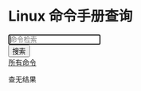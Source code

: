# Linux 命令手册查询


<div class="search">
    <ul class="search-list" id="result" style="display: none;"><li>请尝试输入一些字符，进行搜索！</li></ul>
    <input type="text" class="query" id="query" autocomplete="off" autofocus="autofocus" placeholder="命令检索">
    <div class="enter-input">
        <button id="search_btn">搜索</button>
    </div>
</div>

<div id="type-list">
<a href="index.html">所有命令</a>
</div>

<div id='linux-commands'>
<ul id='linux-commands-list'>
<!-- <li><a style="color: black;" href="?type=DirectoryManagement">[目录管理]</a> <a href="pwd.html"><span>pwd</span> - 显示目录内容列表</a></li> -->
</ul>
<div id="no-result">查无结果</div>
</div>

<script>
function getCommandsBySord(parentDir, cmdType, keyword) {
    var LinuxCommands = getCommands();
    var commands = {};
    for (let i = 0; i < LinuxCommands.length; i++) {
        const linuxCommand = LinuxCommands[i];
        var parent = '';
        if (parentDir) {
            parent = parentDir;
            if (!parent.endsWith('/')) parent += '/';
        }

        if (!cmdType && !keyword) {
            linuxCommand.command = parent + linuxCommand.command;
            if (!Object.hasOwnProperty.call(commands, linuxCommand.command)) {
                commands[linuxCommand.command] = linuxCommand;
            }
        } else {
            var isRight = false;
            if (cmdType && !keyword) {
                if (linuxCommand.tags.indexOf(cmdType) > -1) {
                    isRight = true;
                }
            } else if (!cmdType && keyword) {
                if (linuxCommand.command.indexOf(keyword) > -1 || linuxCommand.desc.indexOf(keyword) > -1) {
                    isRight = true;
                }
            } else if (linuxCommand.tags.indexOf(cmdType) > -1 && (linuxCommand.command.indexOf(keyword) > -1 || linuxCommand.desc.indexOf(keyword) > -1)) {
                isRight = true;
            }

            if (isRight) {
                linuxCommand.command = parent + linuxCommand.command;
                if (!Object.hasOwnProperty.call(commands, linuxCommand.command)) {
                    commands[linuxCommand.command] = linuxCommand;
                }
            }
        }
    }

    console.log(commands);
    return commands;
}

function addTypeList(div) {
    var html = '<a href="index.html">所有命令</a>';
    for (const key in CommandTypes) {
        if (Object.hasOwnProperty.call(CommandTypes, key)) {
            const typeName = CommandTypes[key];

            html += ' | <a href="index.html?type=' + key + '">' + typeName + '</a>'

        }
    }

    div.innerHTML = html
}

function addLi(uldiv, types, command, desc, keyword) {
    var li_1 = window.document.createElement("li");

    var commandText = command;

    if (keyword) {
        keyword = keyword.replace(/^\s+|\s+$/g, '');
        if (keyword && keyword.length > 0) {
            var index1 = commandText.indexOf(keyword);
            var index2 = desc.indexOf(keyword);
            if (index1 > -1) {
                commandText = identifyTheKeyword(commandText, keyword);
            }
            if (index2 > -1) {
                desc = identifyTheKeyword(desc, keyword);
            }
        }
    }

    var iCommandTypes = '';
    types.forEach((type)=>{
        if(iCommandTypes.length>0){
            iCommandTypes+= " | "+CommandTypes[type];
        }else{
            iCommandTypes+= CommandTypes[type];
        }
    });

    li_1.innerHTML = '<li><a style="color: black;" href="?type=' + types[types.length-1] + '">[' + iCommandTypes + ']</a> <a href="' + command + '.html">' + commandText + ' - ' + desc + '</a></li>';
    uldiv.appendChild(li_1);
}

function identifyTheKeyword(text, keyword) {
    var oReg = new RegExp(keyword, "g");

    return text.replace(oReg, '<span>' + keyword + '</span>');
}

function GetQueryString(name) {
    var reg = new RegExp("(^|&)" + name + "=([^&]*)(&|$)");
    var r = window.location.search.substr(1).match(reg); //search,查询？后面的参数，并匹配正则
    if (r != null) return decodeURI(r[2]);
    return null;
}

/**
 * 关键字+类型查询
 * @param {*} keyword 
 */
function doSearch(keyword) {
    var searchParamType = GetQueryString('type');

    var searchParamKeyword = keyword;
    if (!searchParamKeyword) {
        searchParamKeyword = GetQueryString('keyword');
    }

    divLinuxCommandsList.innerHTML = '';
    if (searchParamKeyword && searchParamKeyword.length > 0 && searchParamKeyword != 'null') {
        var commands = getCommandsBySord('', searchParamType, searchParamKeyword);

        if (commands && JSON.stringify(commands) != "{}") {
            divLinuxCommandsNoResult.style.display = 'none';
            for (const key in commands) {
                if (Object.hasOwnProperty.call(commands, key)) {
                    const command = commands[key];
                    addLi(divLinuxCommandsList, command.tags, command.command, command.desc, searchParamKeyword);
                }
            }
        } else {
            divLinuxCommandsNoResult.style.display = 'block';
        }
    } else {
        searchParamKeyword = '';
    }
    //?type=DirectoryManagement&keyword=chmod
    // console.log('查询参数', searchParamKeyword);

    // window.location = 'index.html?keyword=' + searchParamKeyword;
}

var divTypeList;
var divLinuxCommands;
var divLinuxCommandsList;
var divLinuxCommandsNoResult;
var inputQuery;
var btnSearch;

var onload = function () {
    console.log('window.onload');
    divTypeList = window.document.getElementById('type-list');
    divLinuxCommands = window.document.getElementById('linux-commands');
    divLinuxCommandsList = window.document.getElementById('linux-commands-list');
    divLinuxCommandsNoResult = window.document.getElementById('no-result');
    inputQuery = window.document.getElementById('query');
    btnSearch = window.document.getElementById('search_btn');
    if (!btnSearch) return;
    btnSearch.onclick = function () {
        doSearch(inputQuery.value);
    }

    var searchParamType = GetQueryString('type');

    var searchParamKeyword = GetQueryString('keyword');

    //?type=DirectoryManagement&keyword=chmod
    console.log('查询参数', searchParamType, searchParamKeyword);

    addTypeList(divTypeList);

    if (searchParamKeyword && searchParamKeyword.length > 0 && searchParamKeyword != 'null') {
        inputQuery.value = searchParamKeyword;
    } else {
        searchParamKeyword = '';
    }

    var commands = getCommandsBySord('', searchParamType, searchParamKeyword);

    if (commands && JSON.stringify(commands) != "{}") {
        divLinuxCommandsNoResult.style.display = 'none';
        for (const key in commands) {
            if (Object.hasOwnProperty.call(commands, key)) {
                const command = commands[key];
                addLi(divLinuxCommandsList, command.tags, command.command, command.desc, searchParamKeyword);
            }
        }
    } else {
        divLinuxCommandsList.innerHTML = '';
        divLinuxCommandsNoResult.style.display = 'block';
    }
}


var CommandTypes = {
  FileSystem: '文件系统',
  DirectoryManagement: '目录管理',
  Permissions: '权限管理',
  UserManagement: '用户管理',
  NetworkManagement: '网络管理',
  ProcessManagement:'进程管理',
  HardwareManagement:'硬件管理',
  KernelManagement:'内核管理',
  PrintManagement:'打印管理',
  ShellManagement:'Shell管理',
  NetworkServiceManagement:'网络服务管理',
  Compress:'压缩管理',
  FTP:'FTP',
  Apache:'Apache',
  DNS:'DNS',
  NFS:'NFS',
  MAIL:'MAIL',
  NTP:'NTP',
  SSH:'SSH',
  SQUID:'SQUID',
  MYSQL:'MYSQL',
  SAMBA:'SAMBA',
};

function getCommands() {
  return [{
    command: 'ls',
    desc: '显示目录内容列表',
    tags: ['DirectoryManagement','FileSystem']
  }, {
    command: 'pwd',
    desc: '显示目录内容列表',
    tags: ['DirectoryManagement']
  }, {
    command: 'chmod',
    desc: '用来变更文件或目录的权限',
    tags: ['Permissions', 'FileSystem', 'DirectoryManagement']
  }, {
    command: 'cp',
    desc: '复制文件',
    tags: ['FileSystem']
  }, {
    command: 'cat',
    desc: '连接多个文件并打印到标准输出',
    tags: ['FileSystem']
  }, {
    command: 'rm',
    desc: '删除文件和目录',
    tags: ['FileSystem','DirectoryManagement']
  }, {
    command: 'tmpwatch',
    desc: '删除最近一段时间没有访问的文件',
    tags: ['FileSystem']
  }, {
    command: 'sort',
    desc: '对文本文件中所有行进行排序',
    tags: ['FileSystem']
  }, {
    command: 'whereis',
    desc: '查找二进制程序、代码等相关文件路径',
    tags: ['FileSystem','DirectoryManagement']
  }, {
    command: 'which',
    desc: '查找并显示给定命令的绝对路径',
    tags: ['FileSystem','DirectoryManagement']
  }, {
    command: 'lsattr',
    desc: '显示指定文件或者目录的属性',
    tags: ['FileSystem','DirectoryManagement']
  }, {
    command: 'chattr',
    desc: '改变文件的属性',
    tags: ['FileSystem']
  }, {
    command: 'cksum',
    desc: '检查文件的crc是否正确',
    tags: ['FileSystem']
  }, {
    command: 'stat',
    desc: '显示文件或者文件系统的状态信息',
    tags: ['FileSystem']
  }, {
    command: 'sum',
    desc: '计算文件的校验码和块数',
    tags: ['FileSystem']
  }, {
    command: 'mkdir',
    desc: '创建目录',
    tags: ['FileSystem','DirectoryManagement']
  }, {
    command: 'file',
    desc: '判断指定文件的文件类型',
    tags: ['FileSystem']
  }, {
    command: 'diffstat',
    desc: '显示diff命令输出信息的柱状图',
    tags: ['FileSystem']
  }, {
    command: 'diff',
    desc: '比较给定的两个文件的不同',
    tags: ['FileSystem']
  }, {
    command: 'diff3',
    desc: '比较3个文件的不同',
    tags: ['FileSystem']
  }, {
    command: 'cmp',
    desc: '比较两个文件是否有差异',
    tags: ['FileSystem']
  }, {
    command: 'comm',
    desc: '逐行比较两个已经排序过的文件',
    tags: ['FileSystem']
  }, {
    command: 'csplit',
    desc: '将一个大文件分割成小的碎片文件',
    tags: ['FileSystem']
  }, {
    command: 'fold',
    desc: '按照指定的宽度显示文件',
    tags: ['FileSystem']
  }, {
    command: 'paste',
    desc: '将多个文件按列队列合并',
    tags: ['FileSystem']
  }, {
    command: 'indent',
    desc: '格式化C语言的源文件',
    tags: ['FileSystem']
  }, {
    command: 'umask',
    desc: '显示或设置创建文件的权限掩码',
    tags: ['FileSystem']
  }, {
    command: 'tr',
    desc: '将字符进行替换压缩和删除',
    tags: ['FileSystem']
  }, {
    command: 'touch',
    desc: '创建新的空文件',
    tags: ['FileSystem']
  }, {
    command: 'split',
    desc: '分割任意大小的文件',
    tags: ['FileSystem']
  }, {
    command: 'patch',
    desc: '为开放源代码软件安装补丁程序',
    tags: ['FileSystem']
  }, {
    command: 'join',
    desc: '两个文件中指定栏位内容相同的行连接起来',
    tags: ['FileSystem']
  }, {
    command: 'spell',
    desc: '对文件进行拼写检查',
    tags: ['FileSystem']
  }, {
    command: 'ispell',
    desc: '检查文件中出现的拼写错误',
    tags: ['FileSystem']
  }, {
    command: 'colrm',
    desc: '删除文件中的指定列',
    tags: ['FileSystem']
  }, {
    command: 'col',
    desc: '过滤控制字符',
    tags: ['FileSystem']
  }, {
    command: 'wc',
    desc: '统计文件的字节数、字数、行数',
    tags: ['FileSystem']
  }, {
    command: 'uniq',
    desc: '显示或忽略重复的行',
    tags: ['FileSystem']
  }, {
    command: 'tee',
    desc: '从标准输入读取数据并重定向到标准输出和文件',
    tags: ['FileSystem']
  }, {
    command: 'ex',
    desc: '启动vim编辑器的ex编辑模式',
    tags: ['FileSystem']
  }, {
    command: 'ed',
    desc: '简单的单行文本编辑程序',
    tags: ['FileSystem']
  }, {
    command: 'emacs',
    desc: '功能强大的全屏文本编辑器',
    tags: ['FileSystem']
  }, {
    command: 'jed',
    desc: '主要用于编辑代码的编辑器',
    tags: ['FileSystem']
  }, {
    command: 'vi',
    desc: '功能强大的纯文本编辑器',
    tags: ['FileSystem']
  }, {
    command: 'sed',
    desc: '功能强大的流式文本编辑器',
    tags: ['FileSystem']
  }, {
    command: 'joe',
    desc: '强大的纯文本编辑器',
    tags: ['FileSystem']
  }, {
    command: 'pico',
    desc: '功能强大全屏幕的文本编辑器',
    tags: ['FileSystem']
  }, {
    command: 'cut',
    desc: '连接文件并打印到标准输出设备上',
    tags: ['FileSystem']
  }, {
    command: 'grep',
    desc: '强大的文本搜索工具',
    tags: ['FileSystem']
  }, {
    command: 'look',
    desc: '显示文件中以指定字符串开头的任意行',
    tags: ['FileSystem']
  }, {
    command: 'less',
    desc: '分屏上下翻页浏览文件内容',
    tags: ['FileSystem']
  }, {
    command: 'head',
    desc: '显示文件的开头部分',
    tags: ['FileSystem']
  }, {
    command: 'tail',
    desc: '在屏幕上显示指定文件的末尾若干行',
    tags: ['FileSystem']
  }, {
    command: 'tailf',
    desc: '在屏幕上显示指定文件的末尾若干行内容，通常用于日志文件的跟踪输出',
    tags: ['FileSystem']
  }, {
    command: 'tac',
    desc: '连接多个文件并以行为单位反向打印到标准输出',
    tags: ['FileSystem']
  }, {
    command: 'od',
    desc: '输出文件的八进制、十六进制等格式编码的字节',
    tags: ['FileSystem']
  }, {
    command: 'unexpand',
    desc: '将文件的空白字符转换为制表符',
    tags: ['FileSystem']
  }, {
    command: 'expand',
    desc: '将文件的制表符转换为空白字符',
    tags: ['FileSystem']
  }, {
    command: 'fmt',  
    desc: '读取文件后优化处理并输出',
    tags: ['FileSystem']
  }, {
    command: 'ar',
    desc: '建立或修改备存文件，或是从备存文件中抽取文件',
    tags: ['Compress']
  }, {
    command: 'tar',
    desc: '将许多文件一起保存至一个单独的磁带或磁盘归档，并能从归档中单独还原所需文件',
    tags: ['Compress']
  }, {
    command: 'bzmore',
    desc: '查看bzip2压缩过的文本文件的内容',
    tags: ['Compress']
  }, {
    command: 'bzcat',
    desc: '查看bzip2压缩过的文本文件的内容',
    tags: ['Compress']
  }, {
    command: 'bunzip2',
    desc: '解压缩bzip2压缩过的文件',
    tags: ['Compress']
  }, {
    command: 'gunzip',
    desc: '用来解压缩文件',
    tags: ['Compress']
  }, {
    command: 'zcat',
    desc: '显示压缩包中文件的内容',
    tags: ['Compress']
  }, {
    command: 'unzip',
    desc: '用于解压缩由zip命令压缩的压缩包',
    tags: ['Compress']
  }, {
    command: 'uncompress',
    desc: '用来解压.Z文件',
    tags: ['Compress']
  }, {
    command: 'unarj',
    desc: '解压缩由arj命令创建的压缩包',
    tags: ['Compress']
  }, {
    command: 'bzip2',
    desc: '将文件压缩成bz2格式',
    tags: ['Compress']
  }, {
    command: 'bzip2recover',
    desc: '恢复被破坏的.bz2压缩包中的文件',
    tags: ['Compress']
  }, {
    command: 'compress',
    desc: '使用Lempress-Ziv编码压缩数据文件',
    tags: ['Compress']
  }, {
    command: 'cpio',
    desc: '用来建立、还原备份档的工具程序',
    tags: ['Compress']
  }, {
    command: 'gzexe',
    desc: '用来压缩可执行文件',
    tags: ['Compress']
  }, {
    command: 'gzip',
    desc: '用来压缩文件',
    tags: ['Compress']
  }, {
    command: 'zip',
    desc: '可以用来解压缩文件',
    tags: ['Compress']
  }, {
    command: 'zforce',
    desc: '强制gzip格式的文件使用gz后缀名',
    tags: ['Compress']
  }, {
    command: 'lha',
    desc: '压缩或解压缩lzh格式文件',
    tags: ['Compress']
  }, {
    command: 'zipinfo',
    desc: '用来列出压缩文件信息',
    tags: ['Compress']
  }, {
    command: 'znew',
    desc: '将.Z压缩包重新转化为gzip命令压缩的.gz压缩包',
    tags: ['Compress']
  }, {
    command: 'chsh',
    desc: '用来更换登录系统时使用的shell',
    tags: ['UserManagement']
  }, {
    command: 'chfn',
    desc: '用来改变finger命令显示的信息',
    tags: ['UserManagement']
  }, {
    command: 'grpconv',
    desc: '用来开启群组的投影密码',
    tags: ['UserManagement']
  }, {
    command: 'grpunconv',
    desc: '用来关闭群组的投影密码',
    tags: ['UserManagement']
  }, {
    command: 'groupmod',
    desc: '更改群组识别码或名称',
    tags: ['UserManagement']
  }, {
    command: 'gpasswd',
    desc: 'Linux下工作组文件的管理工具',
    tags: ['UserManagement']
  }, {
    command: 'groupadd',
    desc: '用于创建一个新的工作组',
    tags: ['UserManagement']
  }, {
    command: 'groupdel',
    desc: '用于删除指定的工作组',
    tags: ['UserManagement']
  }, {
    command: 'groups',
    desc: '打印指定用户所在组的名称',
    tags: ['UserManagement']
  }, {
    command: 'grpck',
    desc: '用于验证组文件的完整性',
    tags: ['UserManagement']
  }, {
    command: 'useradd',
    desc: '创建的新的系统用户',
    tags: ['UserManagement']
  }, {
    command: 'userdel',
    desc: '用于删除给定的用户以及与用户相关的文件',
    tags: ['UserManagement']
  }, {
    command: 'usernetctl',
    desc: '被允许时操作指定的网络接口',
    tags: ['NetworkManagement']
  }, {
    command: 'users',
    desc: '打印当前主机所有登陆用户的名称',
    tags: ['UserManagement']
  }, {
    command: 'usermod',
    desc: '用于修改用户的基本信息',
    tags: ['UserManagement']
  }, {
    command: 'su',
    desc: '用于切换当前用户身份到其他用户身份',
    tags: ['UserManagement']
  }, {
    command: 'sudo',
    desc: '以其他身份来执行命令',
    tags: ['UserManagement']
  }, {
    command: 'pwck',
    desc: '用来验证系统认证文件内容和格式的完整性',
    tags: ['UserManagement']
  }, {
    command: 'logname',
    desc: '打印当前终端登录用户的名称',
    tags: ['UserManagement']
  }, {
    command: 'finger',
    desc: '用于查找并显示用户信息',
    tags: ['UserManagement']
  }, {
    command: 'passwd',
    desc: '用于让用户可以更改自己的密码',
    tags: ['UserManagement']
  }, {
    command: 'mmd',
    desc: '在ms-dos系统中创建目录',
    tags: ['DirectoryManagement']
  }, {
    command: 'ln',
    desc: '用来为文件创建链接',
    tags: ['DirectoryManagement']
  }, {
    command: 'cd',
    desc: '切换用户当前工作目录',
    tags: ['DirectoryManagement']
  }, {
    command: 'mv',
    desc: '用来对文件或目录重新命名',
    tags: ['DirectoryManagement']
  }, {
    command: 'rmdir',
    desc: '用来删除空目录',
    tags: ['DirectoryManagement']
  }, {
    command: 'find',
    desc: '在指定目录下查找文件',
    tags: ['DirectoryManagement']
  }, {
    command: 'chgrp',
    desc: '用来变更文件或目录的所属群组',
    tags: ['DirectoryManagement']
  }, {
    command: 'chown',
    desc: '用来变更文件或目录的拥有者或所属群组',
    tags: ['DirectoryManagement']
  }, {
    command: 'dump',
    desc: '用于备份ext2或者ext3文件系统',
    tags: ['FileSystem']
  }, {
    command: 'mkfs',
    desc: '用于在设备上创建Linux文件系统',
    tags: ['DirectoryManagement']
  }, {
    command: 'mke2fs',
    desc: '创建磁盘分区上的etc2/etc3文件系统',
    tags: ['FileSystem']
  }, {
    command: 'mkisofs',
    desc: '建立ISO 9660映像文件',
    tags: ['FileSystem']
  }, {
    command: 'mkswap',
    desc: '建立和设置SWAP交换分区',
    tags: ['FileSystem']
  }, {
    command: 'mknod',
    desc: '创建字符设备文件和块设备文件',
    tags: ['FileSystem']
  }, {
    command: 'mktemp',
    desc: '创建临时文件供shell脚本使用',
    tags: ['FileSystem']
  }, {
    command: 'restore',
    desc: '所进行的操作和dump指令相反',
    tags: ['FileSystem']
  }, {
    command: 'swapoff',
    desc: '关闭指定的交换空间',
    tags: ['FileSystem']
  }, {
    command: 'ex2fsck',
    desc: '检查ext2、ext3、ext4文件系统',
    tags: ['FileSystem']
  }, {
    command: 'swapon',
    desc: '激活Linux系统中交换空间',
    tags: ['FileSystem']
  }, {
    command: 'fsck',
    desc: '检查并且试图修复文件系统中的错误',
    tags: ['FileSystem']
  }, {
    command: 'grub',
    desc: '多重引导程序grub的命令行shell工具',
    tags: ['FileSystem']
  }, {
    command: 'lilo',
    desc: '安装核心载入开机管理程序',
    tags: ['FileSystem']
  }, {
    command: 'mount',
    desc: '用于挂载Linux系统外的文件',
    tags: ['FileSystem']
  }, {
    command: 'umount',
    desc: '用于卸载已经加载的文件系统',
    tags: ['FileSystem']
  }, {
    command: 'e2label',
    desc: '设置第二扩展文件系统的卷标',
    tags: ['FileSystem']
  }, {
    command: 'e2image',
    desc: '将文件系统元数据保存到由图像文件指定的文件中',
    tags: ['FileSystem']
  }, {
    command: 'dumpe2fs',
    desc: '显示ext2、ext3、ext4文件系统的超级快和块组信息',
    tags: ['FileSystem']
  }, {
    command: 'findfs',
    desc: '标签或UUID查找文件系统',
    tags: ['FileSystem']
  }, {
    command: 'resize2fs',
    desc: '调整ext2\ext3\ext4文件系统的大小',
    tags: ['FileSystem']
  }, {
    command: 'sync',
    desc: '用于强制被改变的内容立刻写入磁盘',
    tags: ['FileSystem']
  }, {
    command: 'volname',
    desc: '显示指定的ISO-9660格式的设备的卷名称',
    tags: ['FileSystem']
  }, {
    command: 'tune2fs',
    desc: 'tune2fs允许系统管理员在Linux ext2、ext3或ext4文件系统上调整各种可调的文件系统参数',
    tags: ['FileSystem']
  }, {
    command: 'ping',
    desc: '测试主机之间网络的连通性',
    tags: ['NetworkManagement']
  }, {
    command: 'ip',
    desc: '网络配置工具',
    tags: ['NetworkManagement']
  }, {
    command: 'netstat',
    desc: '查看Linux中网络系统状态信息',
    tags: ['NetworkManagement']
  }, {
    command: 'arp',
    desc: 'arp 命令用于显示和修改 IP 到 MAC 转换表',
    tags: ['NetworkManagement']
  }, {
    command: 'arping',
    desc: '通过发送ARP协议报文测试网络',
    tags: ['NetworkManagement']
  }, {
    command: 'arpwatch',
    desc: '监听网络上ARP的记录',
    tags: ['NetworkManagement']
  }, {
    command: 'ipcalc',
    desc: '简单的IP地址计算器',
    tags: ['NetworkManagement']
  }, {
    command: 'iptables-save',
    desc: '备份iptables的表配置',
    tags: ['NetworkManagement']
  }, {
    command: 'iptables-restore',
    desc: '还原iptables表的配置',
    tags: ['NetworkManagement']
  }, {
    command: 'iptables',
    desc: 'Linux上常用的防火墙软件',
    tags: ['NetworkManagement']
  }, {
    command: 'traceroute',
    desc: '显示数据包到主机间的路径',
    tags: ['NetworkManagement']
  }, {
    command: 'tracepath',
    desc: '追踪目的主机经过的路由信息',
    tags: ['NetworkManagement']
  }, {
    command: 'ifcfg',
    desc: '配置Linux中的网络接口参数',
    tags: ['NetworkManagement']
  }, {
    command: 'ifconfig',
    desc: '配置和显示Linux系统网卡的网络参数',
    tags: ['NetworkManagement']
  }, {
    command: 'ifup',
    desc: '激活指定的网络接口',
    tags: ['NetworkManagement']
  }, {
    command: 'ifdown',
    desc: '禁用指定的网络接口',
    tags: ['NetworkManagement']
  }, {
    command: 'dnsdomainname',
    desc: '定义DNS系统中FQDN名称的域名',
    tags: ['NetworkManagement']
  }, {
    command: 'domainname',
    desc: '显示和设置系统的NIS域名',
    tags: ['NetworkManagement']
  }, {
    command: 'ypdomainname',
    desc: '显示主机的NIS的域名',
    tags: ['NetworkManagement']
  }, {
    command: 'nisdomainname',
    desc: '显示主机NIS的域名',
    tags: ['NetworkManagement']
  }, {
    command: 'route',
    desc: '显示并设置Linux中静态路由表',
    tags: ['NetworkManagement']
  }, {
    command: 'hostname',
    desc: '显示和设置系统的主机名',
    tags: ['NetworkManagement']
  }, {
    command: 'hostnamectl',
    desc: '查询或更改系统主机名',
    tags: ['NetworkManagement']
  }, {
    command: 'ps',
    desc: '报告当前系统的进程状态',
    tags: ['ProcessManagement']
  }, {
    command: 'watch',
    desc: '可以将命令的输出结果输出到标准输出设备，多用于周期性执行命令/定时执行命令',
    tags: ['ProcessManagement']
  }, {
    command: 'pstree',
    desc: '以树状图的方式展现进程之间的派生关系',
    tags: ['ProcessManagement']
  }, {
    command: 'killall',
    desc: '使用进程的名称来杀死一组进程',
    tags: ['ProcessManagement']
  }, {
    command: 'pgrep',
    desc: '根据用户给出的信息在当前运行进程中查找并列出符合条件的进程ID（PID）',
    tags: ['ProcessManagement']
  }, {
    command: 'pidof',
    desc: '查找指定名称的进程的进程号ID号',
    tags: ['ProcessManagement']
  }, {
    command: 'w',
    desc: '显示目前登入系统的用户信息',
    tags: ['ProcessManagement']
  }, {
    command: 'init',
    desc: 'init进程是所有Linux进程的父进程',
    tags: ['ProcessManagement']
  }, {
    command: 'xinit',
    desc: '是Linux下X-Window系统的初始化程序',
    tags: ['ProcessManagement']
  }, {
    command: 'nice',
    desc: '改变程序执行的优先权等级',
    tags: ['ProcessManagement']
  }, {
    command: 'renice',
    desc: '修改正在运行的进程的调度优先级',
    tags: ['ProcessManagement']
  }, {
    command: 'nohup',
    desc: '将程序以忽略挂起信号的方式运行起来',
    tags: ['ProcessManagement']
  }, {
    command: 'pkill',
    desc: '可以按照进程名杀死进程',
    tags: ['ProcessManagement']
  }, {
    command: 'skill',
    desc: '向选定的进程发送信号冻结进程',
    tags: ['ProcessManagement']
  }, {
    command: 'df',
    desc: '显示磁盘的相关信息',
    tags: ['HardwareManagement']
  }, {
    command: 'du',
    desc: '显示每个文件和目录的磁盘使用空间',
    tags: ['HardwareManagement']
  }, {
    command: 'arch',
    desc: '显示当前主机的硬件架构类型',
    tags: ['HardwareManagement']
  }, {
    command: 'eject',
    desc: '用来退出抽取式设备',
    tags: ['HardwareManagement']
  }, {
    command: 'lsusb',
    desc: '显示本机的USB设备列表信息',
    tags: ['HardwareManagement']
  }, {
    command: 'lspci',
    desc: '显示当前主机的所有PCI总线信息',
    tags: ['HardwareManagement']
  }, {
    command: 'hwclock',
    desc: '显示与设定硬件时钟',
    tags: ['HardwareManagement']
  }, {
    command: 'bc',
    desc: '算术操作精密运算工具',
    tags: ['HardwareManagement']
  }, {
    command: 'shutdown',
    desc: '用来执行系统关机的命令',
    tags: ['HardwareManagement']
  }, {
    command: 'cal',
    desc: '显示当前日历或指定日期的日历',
    tags: ['HardwareManagement']
  }, {
    command: 'chkconfig',
    desc: '检查或设置系统的各种服务',
    tags: ['HardwareManagement']
  }, {
    command: 'clear',
    desc: '清除当前屏幕终端上的任何信息',
    tags: ['HardwareManagement']
  }, {
    command: 'date',
    desc: '显示或设置系统时间与日期',
    tags: ['HardwareManagement']
  }, {
    command: 'hostid',
    desc: '显示当前主机的十六进制数字标识',
    tags: ['HardwareManagement']
  }, {
    command: 'last',
    desc: '列出目前与过去登入系统的用户相关信息',
    tags: ['HardwareManagement']
  }, {
    command: 'service',
    desc: '控制系统服务的实用工具',
    tags: ['HardwareManagement']
  }, {
    command: 'yes',
    desc: '重复打印指定字符串',
    tags: ['HardwareManagement']
  }, {
    command: 'dmesg',
    desc: '显示Linux系统启动信息',
    tags: ['KernelManagement']
  }, {
    command: 'free',
    desc: '显示内存的使用情况',
    tags: ['KernelManagement']
  }, {
    command: 'ipcs',
    desc: '分析消息队列共享内存和信号量',
    tags: ['KernelManagement']
  }, {
    command: 'kernelversion',
    desc: '打印当前内核的主版本号',
    tags: ['KernelManagement']
  }, {
    command: 'lsmod',
    desc: '显示已载入系统的模块',
    tags: ['KernelManagement']
  }, {
    command: 'mpstat',
    desc: '显示各个可用CPU的状态',
    tags: ['KernelManagement']
  }, {
    command: 'sar',
    desc: '系统运行状态统计工具',
    tags: ['KernelManagement']
  }, {
    command: 'slabtop',
    desc: '实时显示内核slab内存缓存信息',
    tags: ['KernelManagement']
  }, {
    command: 'top',
    desc: '显示或管理执行中的程序',
    tags: ['KernelManagement']
  }, {
    command: 'uname',
    desc: '打印系统信息',
    tags: ['KernelManagement']
  }, {
    command: 'uptime',
    desc: '查看Linux系统负载信息',
    tags: ['KernelManagement']
  }, {
    command: 'vmstat',
    desc: '显示虚拟内存状态',
    tags: ['KernelManagement']
  }, {
    command: 'depmod',
    desc: '分析可载入模块的相依性',
    tags: ['KernelManagement']
  }, {
    command: 'insmod',
    desc: '将给定的模块加载到内核中',
    tags: ['KernelManagement']
  }, {
    command: 'modprobe',
    desc: '自动处理可载入模块',
    tags: ['KernelManagement']
  }, {
    command: 'iostat',
    desc: '监视系统输入输出设备和CPU的使用情况',
    tags: ['KernelManagement']
  }, {
    command: 'rmmod',
    desc: '从运行的内核中移除指定的内核模块',
    tags: ['KernelManagement']
  }, {
    command: 'sysctl',
    desc: '时动态地修改内核的运行参数',
    tags: ['KernelManagement']
  }, {
    command: 'tload',
    desc: '显示系统负载状况',
    tags: ['KernelManagement']
  }, {
    command: 'enable',
    desc: '启动或禁用shell内建命令',
    tags: ['PrintManagement']
  }, {
    command: 'cupsenable',
    desc: '启动指定的打印机',
    tags: ['PrintManagement']
  }, {
    command: 'accept',
    desc: '指示打印系统接受发往指定目标打印机的打印任务',
    tags: ['PrintManagement']
  }, {
    command: 'cancel',
    desc: '取消已存在的打印任务',
    tags: ['PrintManagement']
  }, {
    command: 'reject',
    desc: '指示打印系统拒绝发往指定目标打印机的打印任务',
    tags: ['PrintManagement']
  }, {
    command: 'lp',
    desc: '打印文件或修改排队的打印任务',
    tags: ['PrintManagement']
  }, {
    command: 'lpc',
    desc: '命令行方式打印机控制程序',
    tags: ['PrintManagement']
  }, {
    command: 'lpq',
    desc: '显示打印队列中的打印任务的状态信息',
    tags: ['PrintManagement']
  }, {
    command: 'lpr',
    desc: '将文件发送给指定打印机进行打印',
    tags: ['PrintManagement']
  }, {
    command: 'lprm',
    desc: '删除打印队列中的打印任务',
    tags: ['PrintManagement']
  }, {
    command: 'lpadmin',
    desc: '配置CUPS套件中的打印机和类',
    tags: ['PrintManagement']
  }, {
    command: 'pr',
    desc: '将文本文件转换成适合打印的格式',
    tags: ['PrintManagement']
  }, {
    command: 'lpstat',
    desc: '显示CUPS中打印机的状态信息',
    tags: ['PrintManagement']
  }, {
    command: 'echo',
    desc: '输出指定的字符串或者变量',
    tags: ['ShellManagement']
  }, {
    command: 'kill',
    desc: '发送信号到进程',
    tags: ['ProcessManagement','ShellManagement']
  }, {
    command: 'alias',
    desc: '定义或显示别名',
    tags: ['ShellManagement']
  }, {
    command: 'unalias',
    desc: '删除由alias设置的别名',
    tags: ['ShellManagement']
  }, {
    command: 'set',
    desc: '显示或设置shell特性及shell变量',
    tags: ['ShellManagement']
  }, {
    command: 'ulimit',
    desc: '控制shell程序的资源',
    tags: ['ShellManagement']
  }, {
    command: 'declare',
    desc: '声明变量，设置或显示变量的值和属性',
    tags: ['ShellManagement']
  }, {
    command: 'export',
    desc: '为shell变量或函数设置导出属性',
    tags: ['ShellManagement']
  }, {
    command: 'fc',
    desc: '显示历史列表中的命令或修改指定的历史命令并执行',
    tags: ['ShellManagement']
  }, {
    command: 'eval',
    desc: 'eval会调用shell，将参数作为指令来自行',
    tags: ['ShellManagement']
  }, {
    command: 'popd',
    desc: '从目录堆栈中删除目录',
    tags: ['ShellManagement']
  }, {
    command: 'pushd',
    desc: '将目录添加到目录堆栈顶部',
    tags: ['ShellManagement']
  }, {
    command: 'shopt',
    desc: '显示和设置shell操作选项',
    tags: ['ShellManagement']
  }, {
    command: 'unset',
    desc: '删除指定的shell变量或函数',
    tags: ['ShellManagement']
  }, {
    command: 'logout',
    desc: '退出当前登录的Shell',
    tags: ['ShellManagement']
  }, {
    command: 'bg',
    desc: '将前台终端作业移动到后台运行',
    tags: ['ShellManagement']
  }, {
    command: 'fg',
    desc: '将后台作业移动到前台终端运行',
    tags: ['ShellManagement']
  }, {
    command: 'exec',
    desc: '调用并执行指定的命令',
    tags: ['ShellManagement']
  }, {
    command: 'exit',
    desc: '退出当前的shell',
    tags: ['ShellManagement']
  }, {
    command: 'jobs',
    desc: '显示作业的状态',
    tags: ['ShellManagement']
  }, {
    command: 'bind',
    desc: '显示或设置键盘按键与其相关的功能',
    tags: ['ShellManagement']
  }, {
    command: 'dirs',
    desc: '显示目录堆栈',
    tags: ['ShellManagement']
  }, {
    command: 'history',
    desc: '显示或操作历史列表',
    tags: ['ShellManagement']
  }, {
    command: 'hash',
    desc: '用来显示和清除指定运行时系统查询的hash表',
    tags: ['ShellManagement']
  }, {
    command: 'uupick',
    desc: '命令处理传送进来的文件',
    tags: ['NetworkServiceManagement','FTP']
  }, {
    command: 'get',
    desc: '登录ftp服务器之后从服务器获取文件',
    tags: ['NetworkServiceManagement','FTP']
  }, {
    command: 'mget',
    desc: '登录mftp服务器之后从服务器获取文件',
    tags: ['NetworkServiceManagement','FTP']
  }, {
    command: 'mirror',
    desc: '登录ftp服务器之后从服务器获取目录',
    tags: ['NetworkServiceManagement','FTP']
  }, {
    command: 'mput',
    desc: '登录ftp服务器之后将文件上传到服务器',
    tags: ['NetworkServiceManagement','FTP']
  }, {
    command: 'put',
    desc: '登录ftp服务器之后将文件上传到服务器',
    tags: ['NetworkServiceManagement','FTP']
  }, {
    command: 'ftp',
    desc: '用来登录远程ftp服务器',
    tags: ['NetworkServiceManagement','FTP']
  }, {
    command: 'lftp',
    desc: '用来登录远程ftp服务器，是一个字符界面的文件传输工具',
    tags: ['NetworkServiceManagement','FTP']
  }, {
    command: 'quit',
    desc: '退出ftp服务器',
    tags: ['NetworkServiceManagement','FTP']
  }, {
    command: 'ftpcount',
    desc: '显示目前已FTP登入的用户人数',
    tags: ['NetworkServiceManagement','FTP']
  }, {
    command: 'ftpwho',
    desc: '显示当前每个ftp会话信息',
    tags: ['NetworkServiceManagement','FTP']
  }, {
    command: 'ftpshut',
    desc: '在指定的时间关闭FTP服务器',
    tags: ['NetworkServiceManagement','FTP']
  }, {
    command: 'ab',
    desc: 'Apache服务器的性能测试工具',
    tags: ['NetworkServiceManagement','Apache']
  }, {
    command: 'apachectl',
    desc: 'Apache服务器前端控制工具',
    tags: ['NetworkServiceManagement','Apache']
  }, {
    command: 'elinks',
    desc: '纯文本界面的WWW浏览器',
    tags: ['NetworkServiceManagement','Apache']
  }, {
    command: 'htdigest',
    desc: 'Apache服务器内置工具',
    tags: ['NetworkServiceManagement','Apache']
  }, {
    command: 'htpasswd',
    desc: 'apache服务器创建密码认证文件',
    tags: ['NetworkServiceManagement','Apache']
  }, {
    command: 'httpd',
    desc: 'apache超文本传输协议的主程序',
    tags: ['NetworkServiceManagement','Apache']
  }, {
    command: 'lynx',
    desc: '纯文本模式的网页浏览器',
    tags: ['NetworkServiceManagement','Apache']
  }, {
    command: 'wget',
    desc: 'Linux系统下载文件工具',
    tags: ['NetworkServiceManagement','Apache']
  }, {
    command: 'dig',
    desc: '域名查询工具',
    tags: ['NetworkServiceManagement','DNS']
  }, {
    command: 'host',
    desc: '常用的分析域名查询工具',
    tags: ['NetworkServiceManagement','DNS']
  }, {
    command: 'nslookup',
    desc: '查询域名DNS信息的工具',
    tags: ['NetworkServiceManagement','DNS']
  }, {
    command: 'showmount',
    desc: '显示NFS服务器加载的信息',
    tags: ['NetworkServiceManagement','NFS']
  }, {
    command: 'nfsstat',
    desc: '列出NFS客户端和服务器的工作状态',
    tags: ['NetworkServiceManagement','NFS']
  }, {
    command: 'exportfs',
    desc: '管理NFS共享文件系统列表',
    tags: ['NetworkServiceManagement','NFS']
  }, {
    command: 'sendmail',
    desc: '一个发送邮件的代理程序',
    tags: ['NetworkServiceManagement','MAIL']
  }, {
    command: 'mailq',
    desc: '显示出待发送的邮件队列',
    tags: ['NetworkServiceManagement','MAIL']
  }, {
    command: 'mail',
    desc: '一个邮件的管理程序',
    tags: ['NetworkServiceManagement','MAIL']
  }, {
    command: 'ntpstat',
    desc: '用于显示本机上一次和服务器同步时间的情况',
    tags: ['NetworkServiceManagement','NTP']
  }, {
    command: 'ntpq',
    desc: '使用NTP模式6数据包与NTP服务器通信',
    tags: ['NetworkServiceManagement','NTP']
  }, {
    command: 'ntpdate',
    desc: '通过轮询指定服务器设置本地日期和时间从而确定正确的时间',
    tags: ['NetworkServiceManagement','NTP']
  }, {
    command: 'sshd',
    desc: 'openssh软件套件中的服务器守护进程',
    tags: ['NetworkServiceManagement','SSH']
  }, {
    command: 'squid',
    desc: 'squid服务器守护进程',
    tags: ['NetworkServiceManagement','SQUID']
  }, {
    command: 'squidclient',
    desc: 'squid服务器的客户端管理工具',
    tags: ['NetworkServiceManagement','SQUID']
  }, {
    command: 'mysql',
    desc: '一个简单的sql shell',
    tags: ['NetworkServiceManagement','MYSQL']
  }, {
    command: 'mysqladmin',
    desc: 'mysql数据库的管理工具',
    tags: ['NetworkServiceManagement','MYSQL']
  }, {
    command: 'mysqldump',
    desc: '一个mysql客户端的备份程序',
    tags: ['NetworkServiceManagement','MYSQL']
  }, {
    command: 'mysqlimport',
    desc: '可以用来将文本文件中的数据导入到数据库',
    tags: ['NetworkServiceManagement','MYSQL']
  }, {
    command: 'mysqlshow',
    desc: '一个mysql客户端显示数据库的信息、表信息、字段信息备份程序',
    tags: ['NetworkServiceManagement','MYSQL']
  }, {
    command: 'smbclient',
    desc: '交互式的访问samba服务器的客户端的管理程序',
    tags: ['NetworkServiceManagement','SAMBA']
  }, {
    command: 'smbpasswd',
    desc: '可以用来修改samba用户的的密码',
    tags: ['NetworkServiceManagement','SAMBA']
  }];
}

// window.onload = onload;
setTimeout(function () {
    onload()
}, 1000);
</script>